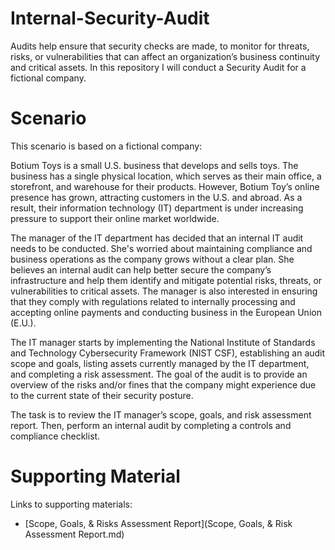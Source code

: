 # Internal-Security-Audit
Audits help ensure that security checks are made, to monitor for threats, risks, or vulnerabilities that can affect an organization’s business continuity and critical assets. In this repository I will conduct a Security Audit for a fictional company.

# Scenario
This scenario is based on a fictional company:

Botium Toys is a small U.S. business that develops and sells toys. The business has a single physical location, which serves as their main office, a storefront, and warehouse for their products. However, Botium Toy’s online presence has grown, attracting customers in the U.S. and abroad. As a result, their information technology (IT) department is under increasing pressure to support their online market worldwide. 

The manager of the IT department has decided that an internal IT audit needs to be conducted. She's worried about maintaining compliance and business operations as the company grows without a clear plan. She believes an internal audit can help better secure the company’s infrastructure and help them identify and mitigate potential risks, threats, or vulnerabilities to critical assets. The manager is also interested in ensuring that they comply with regulations related to internally processing and accepting online payments and conducting business in the European Union (E.U.).   

The IT manager starts by implementing the National Institute of Standards and Technology Cybersecurity Framework (NIST CSF), establishing an audit scope and goals, listing assets currently managed by the IT department, and completing a risk assessment. The goal of the audit is to provide an overview of the risks and/or fines that the company might experience due to the current state of their security posture.

The task is to review the IT manager’s scope, goals, and risk assessment report. Then, perform an internal audit by completing a controls and compliance checklist. 

# Supporting Material

Links to supporting materials:

* [Scope, Goals, & Risks Assessment Report](Scope, Goals, & Risk Assessment Report.md)
